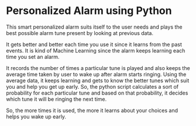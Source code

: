 # Personalized Alarm using Python
This smart personalized alarm suits itself to the user needs and plays the best possible alarm tune present by looking at previous data.

It gets better and better each time you use it since it learns from the past events. It is kind of Machine Learning since the alarm keeps learning each time you set an alarm.

It records the number of times a particular tune is played and also keeps the average time taken by user to wake up after alarm starts ringing. Using the average data, it keeps learning and gets to know the better tunes which suit you and help you get up early. So, the python script calculates a sort of probability for each particular tune and based on that probability, it decides which tune it will be ringing the next time.

So, the more times it is used, the more it learns about your choices and helps you wake up early.
